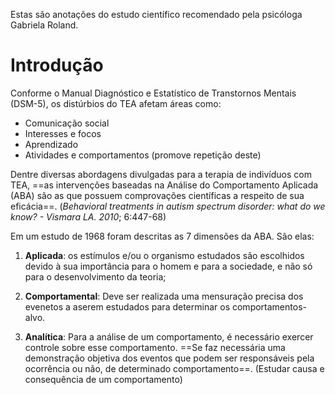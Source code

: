 Estas são anotações do estudo científico recomendado pela psicóloga Gabriela Roland.

# Introdução
Conforme o Manual Diagnóstico e Estatístico de Transtornos Mentais (DSM-5), os distúrbios do TEA afetam áreas como:

- Comunicação social
- Interesses e focos
- Aprendizado
- Atividades e comportamentos (promove repetição deste)

Dentre diversas abordagens divulgadas para a terapia de indivíduos com TEA, ==as intervenções baseadas na Análise do Comportamento Aplicada (ABA) são as que possuem comprovações científicas a respeito de sua eficácia==. (*Behavioral treatments in autism spectrum disorder: what do we know? - Vismara LA. 2010*; 6:447-68)

Em um estudo de 1968 foram descritas as 7 dimensões da ABA. São elas:

1. **Aplicada**: os estímulos e/ou o organismo estudados são escolhidos devido à sua importância para o homem e para a sociedade, e não só para o desenvolvimento da teoria;

2. **Comportamental**: Deve ser realizada uma mensuração precisa dos evenetos a aserem estudados para determinar os comportamentos-alvo.

3.  **Analítica**: Para a análise de um comportamento, é necessário exercer controle sobre esse comportamento. ==Se faz necessária uma demonstração objetiva dos eventos que podem ser responsáveis pela ocorrência ou não, de determinado comportamento==. (Estudar causa e consequência de um comportamento)

